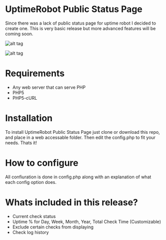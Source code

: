 UptimeRobot Public Status Page
==============================

Since there was a lack of public status page for uptime robot I decided to create one. This is very basic release but more advanced features will be coming soon. 

![alt tag](http://i.imgur.com/0GQkCD3.png)

![alt tag](http://i.imgur.com/yJEoxTE.png)

Requirements
==============================
- Any web server that can serve PHP
- PHP5
- PHP5-cURL

Installation
==============================
To install UptimeRobot Public Status Page just clone or download this repo, and place in a web accessable folder. Then edit the config.php to fit your needs. Thats it!

How to configure
==============================
All confiuration is done in config.php along with an explanation of what each config option does.

Whats included in this release?
==============================
- Current check status
- Uptime % for Day, Week, Month, Year, Total Check Time (Customizable)
- Exclude certain checks from displaying
- Check log history

